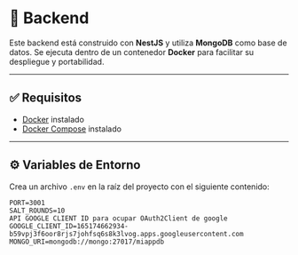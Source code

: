 # 🧠 Backend 
Este backend está construido con **NestJS** y utiliza **MongoDB** como base de datos. Se ejecuta dentro de un contenedor **Docker** para facilitar su despliegue y portabilidad.

---

## ✅ Requisitos

- [Docker](https://www.docker.com/) instalado
- [Docker Compose](https://docs.docker.com/compose/) instalado

---

## ⚙️ Variables de Entorno

Crea un archivo `.env` en la raíz del proyecto con el siguiente contenido:

```env
PORT=3001
SALT_ROUNDS=10
API GOOGLE CLIENT ID para ocupar OAuth2Client de google
GOOGLE_CLIENT_ID=165174662934-b59vpj3f6oor8rjs7johfsq6s8k3lvog.apps.googleusercontent.com
MONGO_URI=mongodb://mongo:27017/miappdb